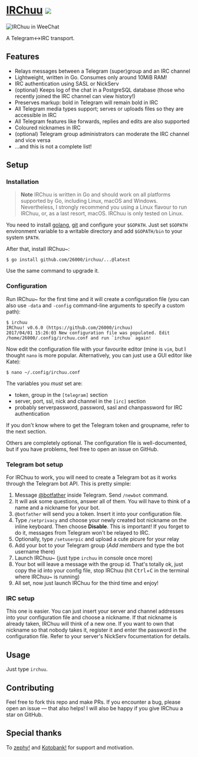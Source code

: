 # [IRChuu](https://26000.github.io/irchuu/) [![](https://goreportcard.com/badge/github.com/26000/irchuu)](https://goreportcard.com/report/github.com/26000/irchuu)
![IRChuu in WeeChat](https://26000.github.io/irchuu/images/shadow/Screenshot_20170319_092103.png)

A Telegram<->IRC transport.

## Features
- Relays messages between a Telegram (super)group and an IRC channel
- Lightweight, written in Go. Consumes only around 10MiB RAM!
- IRC authentication using SASL or NickServ
- (optional) Keeps log of the chat in a PostgreSQL database (those who recently joined the IRC channel can view history!)
- Preserves markup: bold in Telegram will remain bold in IRC
- All Telegram media types support; serves or uploads files so they are accessible in IRC
- All Telegram features like forwards, replies and edits are also supported
- Coloured nicknames in IRC
- (optional) Telegram group administrators can moderate the IRC channel and vice versa
- ...and this is not a complete list!

## Setup
### Installation
> **Note** IRChuu is written in Go and should work on all platforms supported by Go, including Linux, macOS and Windows. Nevertheless, I strongly recommend you using a Linux flavour to run IRChuu, or, as a last resort, macOS. IRChuu is only tested on Linux.

You need to install [golang](https://golang.org/doc/install), [git](https://git-scm.com/downloads) and configure your `$GOPATH`. Just set `$GOPATH` environment variable to a writable directory and add `$GOPATH/bin` to your system `$PATH`.

After that, install IRChuu~:
```
$ go install github.com/26000/irchuu/...@latest
```

Use the same command to upgrade it.

### Configuration
Run IRChuu~ for the first time and it will create a configuration file (you can also use `-data` and `-config` command-line arguments to specify a custom path):
```
$ irchuu
IRChuu! v0.6.0 (https://github.com/26000/irchuu)
2017/04/01 15:26:03 New configuration file was populated. Edit /home/26000/.config/irchuu.conf and run `irchuu` again!
```

Now edit the configuration file with your favourite editor (mine is `vim`, but I thought `nano` is more popular. Alternatively, you can just use a GUI editor like Kate):
```
$ nano ~/.config/irchuu.conf
```

The variables you *must* set are:
 - token, group in the `[telegram]` section
 - server, port, ssl, nick and channel in the `[irc]` section
 - probably serverpassword, password, sasl and chanpassword for IRC authentication

If you don't know where to get the Telegram token and groupname, refer to the next section.

Others are completely optional. The configuration file is well-documented, but if you have problems, feel free to open an issue on GitHub.

### Telegram bot setup
For IRChuu to work, you will need to create a Telegram bot as it works through the Telegram bot API. This is pretty simple:
1. Message [@botfather](http://t.me/botfather) inside Telegram. Send `/newbot` command.
2. It will ask some questions, answer all of them. You will have to think of a name and a nickname for your bot.
3. `@botfather` will send you a token. Insert it into your configuration file.
4. Type `/setprivacy` and choose your newly created bot nickname on the inline keyboard. Then choose **Disable**. This is important! If you forget to do it, messages from Telegram won't be relayed to IRC.
5. Optionally, type `/setuserpic` and upload a cute picure for your relay
6. Add your bot to your Telegram group (*Add members* and type the bot username there)
7. Launch IRChuu~ (just type `irchuu` in console once more)
8. Your bot will leave a message with the group id. That's totally ok, just copy the id into your config file, stop IRChuu (hit <kbd>Ctrl</kbd>+<kbd>C</kbd> in the terminal where IRChuu~ is running)
9. All set, now just launch IRChuu for the third time and enjoy!

### IRC setup
This one is easier. You can just insert your server and channel addresses into your configuration file and choose a nickname. If that nickname is already taken, IRChuu will think of a new one. If you want to own that nickname so that nobody takes it, register it and enter the password in the configuration file. Refer to your server's NickServ focumentation for details.

## Usage
Just type `irchuu`.

## Contributing
Feel free to fork this repo and make PRs. If you encounter a bug, please open an issue — that also helps! I will also be happy if you give IRChuu a star on GitHub.

## Special thanks
To [zephy!](https://github.com/zephyyy) and [Kotobank!](https://kotobank.ch/) for support and motivation.
